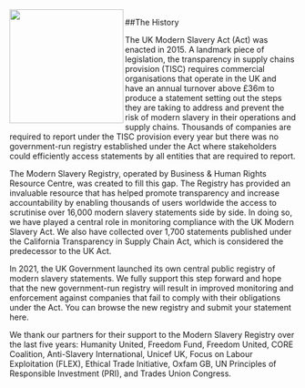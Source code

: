 <img align="left" width="200" src="https://user-images.githubusercontent.com/64998301/143174131-743f4dc5-c5b3-4b3f-ba2d-83e0fc413a13.png">

##The History

The UK Modern Slavery Act (Act) was enacted in 2015. A landmark piece of legislation, the transparency in supply chains provision (TISC) requires commercial organisations that operate in the UK and have an annual turnover above £36m to produce a statement setting out the steps they are taking to address and prevent the risk of modern slavery in their operations and supply chains. Thousands of companies are required to report under the TISC provision every year but there was no government-run registry established under the Act where stakeholders could efficiently access statements by all entities that are required to report.

The Modern Slavery Registry, operated by Business & Human Rights Resource Centre, was created to fill this gap. The Registry has provided an invaluable resource that has helped promote transparency and increase accountability by enabling thousands of users worldwide the access to scrutinise over 16,000 modern slavery statements side by side. In doing so, we have played a central role in monitoring compliance with the UK Modern Slavery Act. We also have collected over 1,700 statements published under the California Transparency in Supply Chain Act, which is considered the predecessor to the UK Act.

In 2021, the UK Government launched its own central public registry of modern slavery statements. We fully support this step forward and hope that the new government-run registry will result in improved monitoring and enforcement against companies that fail to comply with their obligations under the Act. You can browse the new registry and submit your statement here.

We thank our partners for their support to the Modern Slavery Registry over the last five years: Humanity United, Freedom Fund, Freedom United, CORE Coalition, Anti-Slavery International, Unicef UK, Focus on Labour Exploitation (FLEX), Ethical Trade Initiative, Oxfam GB, UN Principles of Responsible Investment (PRI), and Trades Union Congress.


